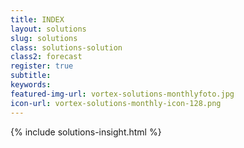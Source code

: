 ```yaml
---
title: INDEX
layout: solutions
slug: solutions
class: solutions-solution
class2: forecast
register: true
subtitle: 
keywords: 
featured-img-url: vortex-solutions-monthlyfoto.jpg
icon-url: vortex-solutions-monthly-icon-128.png
---
```


{% include solutions-insight.html %}
